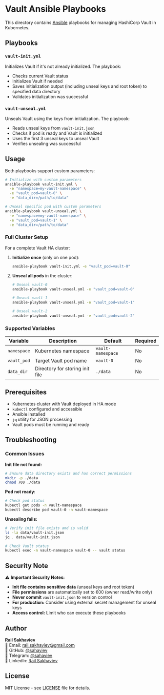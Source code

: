 # Vault Ansible Playbooks

This directory contains [Ansible](https://www.ansible.com/) playbooks for managing HashiCorp Vault in Kubernetes.

## Playbooks

### `vault-init.yml`
Initializes Vault if it's not already initialized. The playbook:
- Checks current Vault status
- Initializes Vault if needed
- Saves initialization output (including unseal keys and root token) to specified data directory
- Validates initialization was successful

### `vault-unseal.yml`
Unseals Vault using the keys from initialization. The playbook:
- Reads unseal keys from `vault-init.json`
- Checks if pod is ready and Vault is initialized
- Uses the first 3 unseal keys to unseal Vault
- Verifies unsealing was successful

## Usage

Both playbooks support custom parameters:

```bash
# Initialize with custom parameters
ansible-playbook vault-init.yml \
  -e "namespace=my-vault-namespace" \
  -e "vault_pod=vault-0" \
  -e "data_dir=/path/to/data"

# Unseal specific pod with custom parameters
ansible-playbook vault-unseal.yml \
  -e "namespace=my-vault-namespace" \
  -e "vault_pod=vault-1" \
  -e "data_dir=/path/to/data"
```

### Full Cluster Setup

For a complete Vault HA cluster:

1. **Initialize once** (only on one pod):
   ```bash
   ansible-playbook vault-init.yml -e "vault_pod=vault-0"
   ```

2. **Unseal all pods** in the cluster:
   ```bash
   # Unseal vault-0
   ansible-playbook vault-unseal.yml -e "vault_pod=vault-0"
   
   # Unseal vault-1
   ansible-playbook vault-unseal.yml -e "vault_pod=vault-1"
   
   # Unseal vault-2
   ansible-playbook vault-unseal.yml -e "vault_pod=vault-2"
   ```

### Supported Variables

| Variable | Description | Default | Required |
|----------|-------------|---------|----------|
| `namespace` | Kubernetes namespace | `vault-namespace` | No |
| `vault_pod` | Target Vault pod name | `vault-0` | No |
| `data_dir` | Directory for storing init file | `./data` | No |

## Prerequisites

- Kubernetes cluster with Vault deployed in HA mode
- `kubectl` configured and accessible
- Ansible installed
- `jq` utility for JSON processing
- Vault pods must be running and ready

## Troubleshooting

### Common Issues

**Init file not found:**
```bash
# Ensure data directory exists and has correct permissions
mkdir -p ./data
chmod 700 ./data
```

**Pod not ready:**
```bash
# Check pod status
kubectl get pods -n vault-namespace
kubectl describe pod vault-0 -n vault-namespace
```

**Unsealing fails:**
```bash
# Verify init file exists and is valid
ls -la data/vault-init.json
jq . data/vault-init.json

# Check Vault status
kubectl exec -n vault-namespace vault-0 -- vault status
```

## Security Note

⚠️ **Important Security Notes:**

- **Init file contains sensitive data** (unseal keys and root token)
- **File permissions** are automatically set to 600 (owner read/write only)
- **Never commit** `vault-init.json` to version control
- **For production:** Consider using external secret management for unseal keys
- **Access control:** Limit who can execute these playbooks

## Author

**Rail Sakhaviev**  
📧 Email: rail.sakhaviev@gmail.com  
🐙 GitHub: [@sahaviev](https://github.com/sahaviev)  
📱 Telegram: [@sahaviev](https://t.me/sahaviev)  
💼 LinkedIn: [Rail Sakhaviev](https://linkedin.com/in/rail.sakhaviev)

## License

MIT License - see [LICENSE](../../LICENSE.md) file for details.
